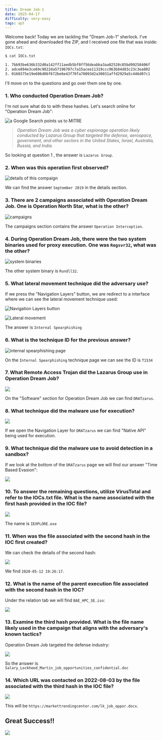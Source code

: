 ```yaml
---
title: Dream Job-1
date: 2025-04-17
difficulty: very-easy
tags: apt
---
```


Welcome back! Today we are tackling the "Dream Job-1" sherlock. I've gone ahead and downloaded the ZIP, and I received one file that was inside: `IOCs.txt`:

```bash
$ cat IOCs.txt

1. 7bb93be636b332d0a142ff11aedb5bf0ff56deabba3aa02520c85bd99258406f
2. adce894e3ce69c9822da57196707c7a15acee11319ccc963b84d83c23c3ea802
3. 0160375e19e606d06f672be6e43f70fa70093d2a30031affd2929a5c446d07c1
```

I'll move on to the questions and go over them one by one.

### 1. Who conducted Operation Dream Job?

I'm not sure what do to with these hashes. Let's search online for "Operation Dream Job":

![a Google Search points us to MITRE](./images/google-search.png)

> _Operation Dream Job was a cyber espionage operation likely conducted by Lazarus Group that targeted the defense, aerospace, government, and other sectors in the United States, Israel, Australia, Russia, and India._

So looking at question 1 , the answer is `Lazarus Group`.

### 2. When was this operation first observed?

![details of this compaign](./images/details.png)

We can find the answer `September 2019` in the details section.

### 3. There are 2 campaigns associated with Operation Dream Job. One is Operation North Star, what is the other?

![campaigns](./images/campaigns.png)

The campaigns section contains the answer `Operation Interception`.

### 4. During Operation Dream Job, there were the two system binaries used for proxy execution. One was `Regsvr32`, what was the other?

![system binaries](./images/system-binaries.png)

The other system binary is `Rundll32`.

### 5. What lateral movement technique did the adversary use?

If we press the "Navigation Layers" button, we are redirect to a interface where we can see the lateral movement technique used:

![Navigation Layers button](./images/button.png)

![Lateral movement](./images/lateral.png)

The answer is `Internal Spearphishing`

### 6. What is the technique ID for the previous answer?

![internal spearphishing page](./images/spearphishing.png)

On the `Internal Spearphishing` technique page we can see the ID is `T1534`

### 7. What Remote Access Trojan did the Lazarus Group use in Operation Dream Job?

![](./images/software.png)

On the "Software" section for Operation Dream Job we can find `DRATzarus`.

### 8. What technique did the malware use for execution?

![](./images/nativeapi.png)

If we open the Navigation Layer for `DRATzarus` we can find "Native API" being used for execution.

### 9. What technique did the malware use to avoid detection in a sandbox?

If we look at the bottom of the `DRATzarus` page we will find our answer "Time Based Evasion":

![](./images/rat.png)

### 10. To answer the remaining questions, utilize VirusTotal and refer to the IOCs.txt file. What is the name associated with the first hash provided in the IOC file?

![](./images/virus1.png)

The name is `IEXPLORE.exe`

### 11. When was the file associated with the second hash in the IOC first created?

We can check the details of the second hash:

![](./images/creation.png)

We find `2020-05-12 19:26:17`.

### 12. What is the name of the parent execution file associated with the second hash in the IOC?

Under the relation tab we will find `BAE_HPC_SE.iso`:

![](./images/relations.png)

### 13. Examine the third hash provided. What is the file name likely used in the campaign that aligns with the adversary's known tactics?

Operation Dream Job targeted the defense industry:

![](./images/lockheed.png)

So the answer is `Salary_Lockheed_Martin_job_opportunities_confidential.doc`

### 14. Which URL was contacted on 2022-08-03 by the file associated with the third hash in the IOC file?

![](./images/contacted.png)

This will be `https://markettrendingcenter.com/lk_job_oppor.docx`.

## Great Success!!

![](./images/success.png)
